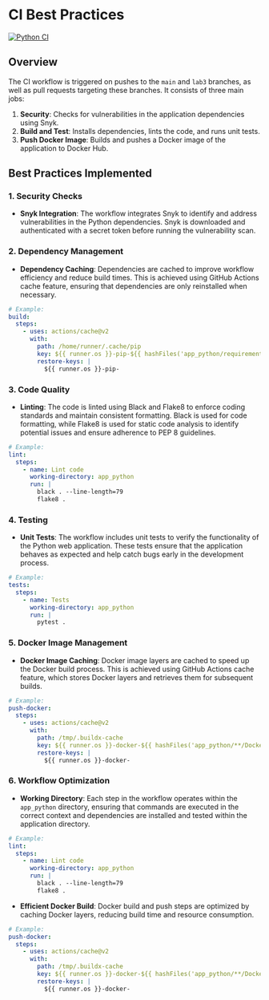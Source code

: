 # CI Best Practices

[![Python CI](https://github.com/zeyadAjamy/S24-core-course-labs/actions/workflows/python-ci.yaml/badge.svg?branch=lab3)](https://github.com/zeyadAjamy/S24-core-course-labs/actions/workflows/python-ci.yaml)

## Overview

The CI workflow is triggered on pushes to the `main` and `lab3` branches, as well as pull requests targeting these branches. It consists of three main jobs:

1. **Security**: Checks for vulnerabilities in the application dependencies using Snyk.
2. **Build and Test**: Installs dependencies, lints the code, and runs unit tests.
3. **Push Docker Image**: Builds and pushes a Docker image of the application to Docker Hub.

## Best Practices Implemented

### 1. Security Checks

- **Snyk Integration**: The workflow integrates Snyk to identify and address vulnerabilities in the Python dependencies. Snyk is downloaded and authenticated with a secret token before running the vulnerability scan.

### 2. Dependency Management

- **Dependency Caching**: Dependencies are cached to improve workflow efficiency and reduce build times. This is achieved using GitHub Actions cache feature, ensuring that dependencies are only reinstalled when necessary.

```yaml
# Example:
build:
  steps:
    - uses: actions/cache@v2
      with:
        path: /home/runner/.cache/pip
        key: ${{ runner.os }}-pip-${{ hashFiles('app_python/requirements.txt') }}
        restore-keys: |
          ${{ runner.os }}-pip-
```

### 3. Code Quality

- **Linting**: The code is linted using Black and Flake8 to enforce coding standards and maintain consistent formatting. Black is used for code formatting, while Flake8 is used for static code analysis to identify potential issues and ensure adherence to PEP 8 guidelines.

```yaml
# Example:
lint:
  steps:
    - name: Lint code
      working-directory: app_python
      run: |
        black . --line-length=79
        flake8 .
```

### 4. Testing

- **Unit Tests**: The workflow includes unit tests to verify the functionality of the Python web application. These tests ensure that the application behaves as expected and help catch bugs early in the development process.

```yaml
# Example:
tests:
  steps:
    - name: Tests
      working-directory: app_python
      run: |
        pytest .
```

### 5. Docker Image Management

- **Docker Image Caching**: Docker image layers are cached to speed up the Docker build process. This is achieved using GitHub Actions cache feature, which stores Docker layers and retrieves them for subsequent builds.

```yaml
# Example:
push-docker:
  steps:
    - uses: actions/cache@v2
      with:
        path: /tmp/.buildx-cache
        key: ${{ runner.os }}-docker-${{ hashFiles('app_python/**/Dockerfile') }}
        restore-keys: |
          ${{ runner.os }}-docker-
```

### 6. Workflow Optimization

- **Working Directory**: Each step in the workflow operates within the `app_python` directory, ensuring that commands are executed in the correct context and dependencies are installed and tested within the application directory.

```yaml
# Example:
lint:
  steps:
    - name: Lint code
      working-directory: app_python
      run: |
        black . --line-length=79
        flake8 .
```

- **Efficient Docker Build**: Docker build and push steps are optimized by caching Docker layers, reducing build time and resource consumption.

```yaml
# Example:
push-docker:
  steps:
    - uses: actions/cache@v2
      with:
        path: /tmp/.buildx-cache
        key: ${{ runner.os }}-docker-${{ hashFiles('app_python/**/Dockerfile') }}
        restore-keys: |
          ${{ runner.os }}-docker-
```
